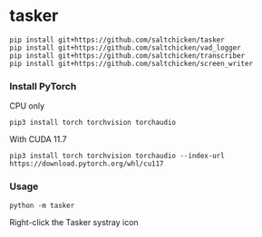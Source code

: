 # tasker

```
pip install git+https://github.com/saltchicken/tasker
pip install git+https://github.com/saltchicken/vad_logger
pip install git+https://github.com/saltchicken/transcriber
pip install git+https://github.com/saltchicken/screen_writer
```

### Install PyTorch
CPU only
```
pip3 install torch torchvision torchaudio
```
With CUDA 11.7
```
pip3 install torch torchvision torchaudio --index-url https://download.pytorch.org/whl/cu117
```

### Usage
```
python -m tasker
```
Right-click the Tasker systray icon
